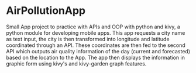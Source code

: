 # AirPollutionApp
Small App project to practice with APIs and OOP with python and kivy, a python module for developing mobile apps. This app requests a city name as text input, the city is then transformed into longitude and latitude coordinated through an API. These coordinates are then fed to the second API which outputs air quality information of the day (current and forecasted) based on the location to the App. The app then displays the information in graphic form using kivy's and kivy-garden graph features. 
